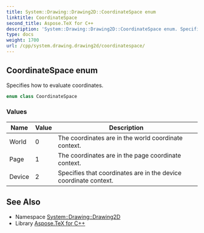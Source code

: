 ```yaml
---
title: System::Drawing::Drawing2D::CoordinateSpace enum
linktitle: CoordinateSpace
second_title: Aspose.TeX for C++
description: 'System::Drawing::Drawing2D::CoordinateSpace enum. Specifies how to evaluate coordinates in C++.'
type: docs
weight: 1700
url: /cpp/system.drawing.drawing2d/coordinatespace/
---
```

## CoordinateSpace enum


Specifies how to evaluate coordinates.

```cpp
enum class CoordinateSpace
```

### Values

| Name | Value | Description |
| --- | --- | --- |
| World | 0 | The coordinates are in the world coordinate context. |
| Page | 1 | The coordinates are in the page coordinate context. |
| Device | 2 | Specifies that coordinates are in the device coordinate context. |

## See Also

* Namespace [System::Drawing::Drawing2D](../)
* Library [Aspose.TeX for C++](../../)
